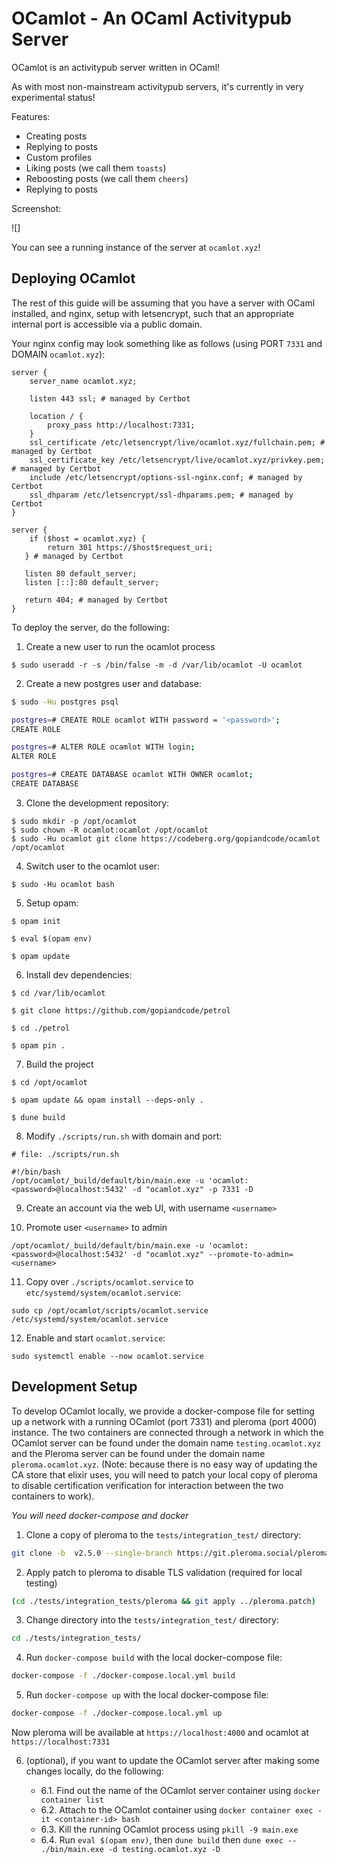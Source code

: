 # OCamlot - An OCaml Activitypub Server

OCamlot is an activitypub server written in OCaml!

As with most non-mainstream activitypub servers, it's currently in very experimental status!

Features:

 - Creating posts
 - Replying to posts
 - Custom profiles
 - Liking posts (we call them `toasts`)
 - Reboosting posts (we call them `cheers`)
 - Replying to posts

Screenshot:

![]

You can see a running instance of the server at `ocamlot.xyz`!

## Deploying OCamlot

The rest of this guide will be assuming that you have a server with
OCaml installed, and nginx, setup with letsencrypt, such that an
appropriate internal port is accessible via a public domain.

Your nginx config may look something like as follows (using PORT
`7331` and DOMAIN `ocamlot.xyz`):
```
server {
    server_name ocamlot.xyz;

    listen 443 ssl; # managed by Certbot

    location / {
        proxy_pass http://localhost:7331;
    }
    ssl_certificate /etc/letsencrypt/live/ocamlot.xyz/fullchain.pem; # managed by Certbot
    ssl_certificate_key /etc/letsencrypt/live/ocamlot.xyz/privkey.pem; # managed by Certbot
    include /etc/letsencrypt/options-ssl-nginx.conf; # managed by Certbot
    ssl_dhparam /etc/letsencrypt/ssl-dhparams.pem; # managed by Certbot
}

server {
    if ($host = ocamlot.xyz) {
        return 301 https://$host$request_uri;
   } # managed by Certbot

   listen 80 default_server;
   listen [::]:80 default_server;

   return 404; # managed by Certbot
}

```

To deploy the server, do the following:

1. Create a new user to run the ocamlot process

```
$ sudo useradd -r -s /bin/false -m -d /var/lib/ocamlot -U ocamlot
```

2. Create a new postgres user and database:

```bash
$ sudo -Hu postgres psql

postgres=# CREATE ROLE ocamlot WITH password = '<password>';
CREATE ROLE

postgres=# ALTER ROLE ocamlot WITH login;
ALTER ROLE

postgres=# CREATE DATABASE ocamlot WITH OWNER ocamlot;
CREATE DATABASE
```

3. Clone the development repository:

```
$ sudo mkdir -p /opt/ocamlot
$ sudo chown -R ocamlot:ocamlot /opt/ocamlot
$ sudo -Hu ocamlot git clone https://codeberg.org/gopiandcode/ocamlot /opt/ocamlot
```

4. Switch user to the ocamlot user:

```
$ sudo -Hu ocamlot bash
```

5. Setup opam:

```
$ opam init

$ eval $(opam env)

$ opam update
```

6. Install dev dependencies:

```
$ cd /var/lib/ocamlot

$ git clone https://github.com/gopiandcode/petrol

$ cd ./petrol

$ opam pin .
```

7. Build the project

```
$ cd /opt/ocamlot

$ opam update && opam install --deps-only .

$ dune build
```

8. Modify `./scripts/run.sh` with domain and port:

```
# file: ./scripts/run.sh

#!/bin/bash
/opt/ocamlot/_build/default/bin/main.exe -u 'ocamlot:<password>@localhost:5432' -d "ocamlot.xyz" -p 7331 -D
```

9. Create an account via the web UI, with username `<username>`

10. Promote user `<username>` to admin

```
/opt/ocamlot/_build/default/bin/main.exe -u 'ocamlot:<password>@localhost:5432' -d "ocamlot.xyz" --promote-to-admin=<username>
```

11. Copy over `./scripts/ocamlot.service` to `etc/systemd/system/ocamlot.service`:

```
sudo cp /opt/ocamlot/scripts/ocamlot.service /etc/systemd/system/ocamlot.service
```
12. Enable and start `ocamlot.service`:

```
sudo systemctl enable --now ocamlot.service
```

## Development Setup

To develop OCamlot locally, we provide a docker-compose file for
setting up a network with a running OCamlot (port 7331) and pleroma
(port 4000) instance. The two containers are connected through a
network in which the OCamlot server can be found under the domain name
`testing.ocamlot.xyz` and the Pleroma server can be found under the
domain name `pleroma.ocamlot.xyz`. (Note: because there is no easy way
of updating the CA store that elixir uses, you will need to patch your
local copy of pleroma to disable certification verification for
interaction between the two containers to work).

*You will need docker-compose and docker*

1. Clone a copy of pleroma to the `tests/integration_test/` directory:

```bash
git clone -b  v2.5.0 --single-branch https://git.pleroma.social/pleroma/pleroma ./tests/integration_tests/pleroma
```

2. Apply patch to pleroma to disable TLS validation (required for local testing)

```bash
(cd ./tests/integration_tests/pleroma && git apply ../pleroma.patch)
```

3. Change directory into the `tests/integration_test/` directory:

```bash
cd ./tests/integration_tests/
```

4. Run `docker-compose build` with the local docker-compose file:

```bash
docker-compose -f ./docker-compose.local.yml build
```

5. Run `docker-compose up` with the local docker-compose file:

```bash
docker-compose -f ./docker-compose.local.yml up
```
Now pleroma will be available at `https://localhost:4000` and ocamlot at `https://localhost:7331`

6. (optional), if you want to update the OCamlot server after making some changes locally, do the following:

   - 6.1. Find out the name of the OCamlot server container using `docker container list`
   - 6.2. Attach to the OCamlot container using `docker container exec -it <container-id> bash`
   - 6.3. Kill the running OCamlot process using `pkill -9 main.exe`
   - 6.4. Run `eval $(opam env)`, then `dune build` then `dune exec -- ./bin/main.exe -d testing.ocamlot.xyz -D`
